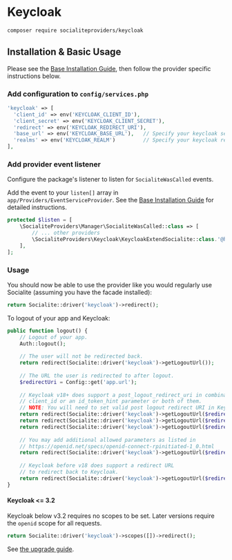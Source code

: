 # Keycloak

```bash
composer require socialiteproviders/keycloak
```

## Installation & Basic Usage

Please see the [Base Installation Guide](https://socialiteproviders.com/usage/), then follow the provider specific instructions below.

### Add configuration to `config/services.php`

```php
'keycloak' => [
  'client_id' => env('KEYCLOAK_CLIENT_ID'),
  'client_secret' => env('KEYCLOAK_CLIENT_SECRET'),
  'redirect' => env('KEYCLOAK_REDIRECT_URI'),
  'base_url' => env('KEYCLOAK_BASE_URL'),   // Specify your keycloak server URL here
  'realms' => env('KEYCLOAK_REALM')         // Specify your keycloak realm
],
```

### Add provider event listener

Configure the package's listener to listen for `SocialiteWasCalled` events.

Add the event to your `listen[]` array in `app/Providers/EventServiceProvider`. See the [Base Installation Guide](https://socialiteproviders.com/usage/) for detailed instructions.

```php
protected $listen = [
    \SocialiteProviders\Manager\SocialiteWasCalled::class => [
        // ... other providers
        \SocialiteProviders\Keycloak\KeycloakExtendSocialite::class.'@handle',
    ],
];
```

### Usage

You should now be able to use the provider like you would regularly use Socialite (assuming you have the facade installed):

```php
return Socialite::driver('keycloak')->redirect();
```

To logout of your app and Keycloak:
```php
public function logout() {
    // Logout of your app.
    Auth::logout();
    
    // The user will not be redirected back.
    return redirect(Socialite::driver('keycloak')->getLogoutUrl());
    
    // The URL the user is redirected to after logout.
    $redirectUri = Config::get('app.url');
    
    // Keycloak v18+ does support a post_logout_redirect_uri in combination with a
    // client_id or an id_token_hint parameter or both of them.
    // NOTE: You will need to set valid post logout redirect URI in Keycloak.
    return redirect(Socialite::driver('keycloak')->getLogoutUrl($redirectUri, env('KEYCLOAK_CLIENT_ID')));
    return redirect(Socialite::driver('keycloak')->getLogoutUrl($redirectUri, null, 'YOUR_ID_TOKEN_HINT'));
    return redirect(Socialite::driver('keycloak')->getLogoutUrl($redirectUri, env('KEYCLOAK_CLIENT_ID'), 'YOUR_ID_TOKEN_HINT'));
    
    // You may add additional allowed parameters as listed in
    // https://openid.net/specs/openid-connect-rpinitiated-1_0.html
    return redirect(Socialite::driver('keycloak')->getLogoutUrl($redirectUri, CLIENT_ID, null, ['state' => '...'], ['ui_locales' => 'de-DE']));
    
    // Keycloak before v18 does support a redirect URL
    // to redirect back to Keycloak.
    return redirect(Socialite::driver('keycloak')->getLogoutUrl($redirectUri));
}
```

#### Keycloak <= 3.2

Keycloak below v3.2 requires no scopes to be set. Later versions require the `openid` scope for all requests.

```php
return Socialite::driver('keycloak')->scopes([])->redirect();
```

See [the upgrade guide](https://www.keycloak.org/docs/12.0/upgrading/#migrating-to-3-2-0).
